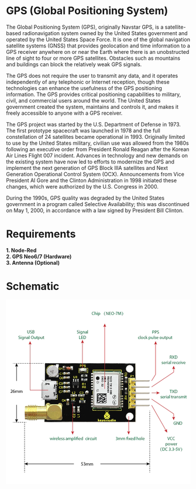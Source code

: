 # GPS (Global Positioning System)

The Global Positioning System (GPS), originally Navstar GPS, is a satellite-based radionavigation system owned by the United States government and operated by the United States Space Force. It is one of the global navigation satellite systems (GNSS) that provides geolocation and time information to a GPS receiver anywhere on or near the Earth where there is an unobstructed line of sight to four or more GPS satellites. Obstacles such as mountains and buildings can block the relatively weak GPS signals. </div>

The GPS does not require the user to transmit any data, and it operates independently of any telephonic or Internet reception, though these technologies can enhance the usefulness of the GPS positioning information. The GPS provides critical positioning capabilities to military, civil, and commercial users around the world. The United States government created the system, maintains and controls it, and makes it freely accessible to anyone with a GPS receiver. </div>

The GPS project was started by the U.S. Department of Defense in 1973. The first prototype spacecraft was launched in 1978 and the full constellation of 24 satellites became operational in 1993. Originally limited to use by the United States military, civilian use was allowed from the 1980s following an executive order from President Ronald Reagan after the Korean Air Lines Flight 007 incident. Advances in technology and new demands on the existing system have now led to efforts to modernize the GPS and implement the next generation of GPS Block IIIA satellites and Next Generation Operational Control System (OCX). Announcements from Vice President Al Gore and the Clinton Administration in 1998 initiated these changes, which were authorized by the U.S. Congress in 2000. </div>

During the 1990s, GPS quality was degraded by the United States government in a program called Selective Availability; this was discontinued on May 1, 2000, in accordance with a law signed by President Bill Clinton. </div>

# Requirements

**1. Node-Red** </br>
**2. GPS Neo6/7 (Hardware)** </br>
**3. Antenna (Optional)** </br>

# Schematic

![Neo7mGPS-Direct](https://github.com/syedmohiuddinzia/Node-Red/blob/main/Neo7mGPS-Direct/HTB11KBLGQKWBuNjy1zjq6AOypXaV.webp)

